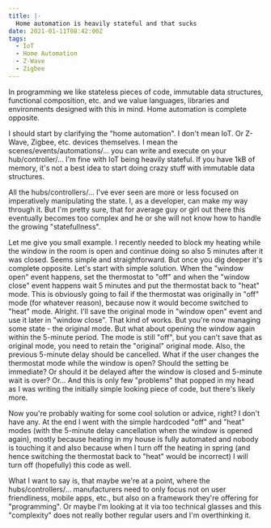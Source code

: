```yaml
---
title: |-
  Home automation is heavily stateful and that sucks
date: 2021-01-11T08:42:00Z
tags:
  - IoT
  - Home Automation
  - Z-Wave
  - Zigbee 
---
```

In programming we like stateless pieces of code, immutable data structures, functional composition, etc. and we value languages, libraries and environments designed with this in mind. Home automation is complete opposite.

<!-- excerpt -->

I should start by clarifying the "home automation". I don't mean IoT. Or Z-Wave, Zigbee, etc. devices themselves. I mean the scenes/events/automations/... you can write and execute on your hub/controller/... I'm fine with IoT being heavily stateful. If you have 1kB of memory, it's not a best idea to start doing crazy stuff with immutable data structures.

All the hubs/controllers/... I've ever seen are more or less focused on imperatively manipulating the state. I, as a developer, can make my way through it. But I'm pretty sure, that for average guy or girl out there this eventually becomes too complex and he or she will not know how to handle the growing "statefullness".

Let me give you small example. I recently needed to block my heating while the window in the room is open and continue doing so also 5 minutes after it was closed. Seems simple and straightforward. But once you dig deeper it's complete opposite. Let's start with simple solution. When the "window open" event happens, set the thermostat to "off" and when the "window close" event happens wait 5 minutes and put the thermostat back to "heat" mode. This is obviously going to fail if the thermostat was originally in "off" mode (for whatever reason), because now it would become switched to "heat" mode. Alright. I'll save the original mode in "window open" event and use it later in "window close". That kind of works. But you're now managing some state - the original mode. But what about opening the window again within the 5-minute period. The mode is still "off", but you can't save that as original mode, you need to retain the "original" original mode. Also, the previous 5-minute delay should be cancelled. What if the user changes the thermostat mode while the window is open? Should the setting be immediate? Or should it be delayed after the window is closed and 5-minute wait is over? Or... And this is only few "problems" that popped in my head as I was writing the initially simple looking piece of code, but there's likely more.

Now you're probably waiting for some cool solution or advice, right? I don't have any. At the end I went with the simple hardcoded "off" and "heat" modes (with the 5-minute delay cancellation when the window is opened again), mostly because heating in my house is fully automated and nobody is touching it and also because when I turn off the heating in spring (and hence switching the thermostat back to "heat" would be incorrect) I will turn off (hopefully) this code as well.

What I want to say is, that maybe we're at a point, where the hubs/controllers/... manufacturers need to only focus not on user friendliness, mobile apps, etc., but also on a framework they're offering for "programming". Or maybe I'm looking at it via too technical glasses and this "complexity" does not really bother regular users and I'm overthinking it.